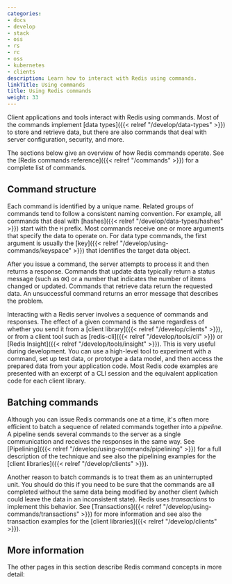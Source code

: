 ```yaml
---
categories:
- docs
- develop
- stack
- oss
- rs
- rc
- oss
- kubernetes
- clients
description: Learn how to interact with Redis using commands.
linkTitle: Using commands
title: Using Redis commands
weight: 33
---
```


Client applications and tools interact with Redis using commands. Most of the
commands implement [data types]({{< relref "/develop/data-types" >}}) to store and retrieve data,
but there are also commands that deal with server configuration, security, and more. 

The sections below give an overview of how Redis commands operate. See the
[Redis commands reference]({{< relref "/commands" >}}) for a complete list of commands.

## Command structure

Each command is identified by a unique name. Related groups of commands
tend to follow a consistent naming convention. For example, all commands that
deal with [hashes]({{< relref "/develop/data-types/hashes" >}}) start with the `H` prefix.
Most commands receive one or more arguments that specify the data to operate on.
For data type commands, the first argument is usually the [key]({{< relref "/develop/using-commands/keyspace" >}}) that identifies the target data object.

After you issue a command, the server attempts to process it and then returns
a response. Commands that update data typically return a status message (such as `OK`)
or a number that indicates the number of items changed or updated. Commands that
retrieve data return the requested data. An unsuccessful command returns an
error message that describes the problem.

Interacting with a Redis server involves a sequence of commands and responses.
The effect of a given command is the same regardless of whether you send it
from a [client library]({{< relref "/develop/clients" >}}), or from a client tool
such as [redis-cli]({{< relref "/develop/tools/cli" >}}) or
[Redis Insight]({{< relref "/develop/tools/insight" >}}). This is very useful
during development. You can use a high-level tool to experiment with a
command, set up test data, or prototype a data model, and then access the
prepared data from your application code. Most Redis code examples are
presented with an excerpt of a CLI session and the equivalent application code
for each client library.

## Batching commands

Although you can issue Redis commands one at a time, it's often more efficient
to batch a sequence of related commands together into a *pipeline*. A pipeline
sends several commands to the server as a single communication and receives
the responses in the same way. See
[Pipelining]({{< relref "/develop/using-commands/pipelining" >}}) for a full
description of the technique and see also the pipelining examples for the
[client libraries]({{< relref "/develop/clients" >}}).

Another reason to batch commands is to treat them as an uninterrupted unit.
You should do this if you need to be sure that the commands are all
completed without the same data being modified by another client (which
could leave the data in an inconsistent state). Redis uses *transactions*
to implement this behavior. See
[Transactions]({{< relref "/develop/using-commands/transactions" >}}) for
more information and see also the transaction examples for the
[client libraries]({{< relref "/develop/clients" >}}).

## More information

The other pages in this section describe Redis command concepts in more detail:
